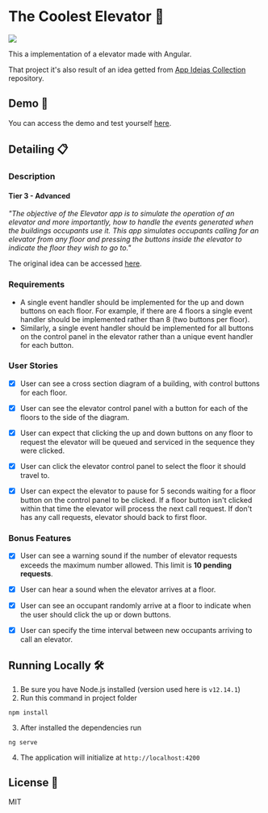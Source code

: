 # The Coolest Elevator 🚪

![](https://media.giphy.com/media/ZTgggVjz1wmQ72ErwT/giphy.gif)

This a implementation of a elevator made with Angular.

That project it's also result of an idea getted from [App Ideias Collection](https://github.com/florinpop17/app-ideas) repository.

## Demo 🔎

You can access the demo and test yourself [here]().

## Detailing 📋

### **Description**
#### Tier 3 - Advanced

*"The objective of the Elevator app is to simulate the operation of an elevator and more importantly, how to handle the events generated when the buildings occupants use it. This app simulates occupants calling for an elevator from any floor and pressing the buttons inside the elevator to indicate the floor they wish to go to."*

The original idea can be accessed [here](https://github.com/florinpop17/app-ideas/blob/master/Projects/3-Advanced/Elevator-App.md).

### **Requirements**

- A single event handler should be implemented for the up and down buttons on each floor. For example, if there are 4 floors a single event handler should be implemented rather than 8 (two buttons per floor).
- Similarly, a single event handler should be implemented for all buttons on the control panel in the elevator rather than a unique event handler for each button.

### **User Stories**

- [X] User can see a cross section diagram of a building, with control buttons for each floor.

- [X] User can see the elevator control panel with a button for each of the floors to the side of the diagram.

- [X] User can expect that clicking the up and down buttons on any floor to request the elevator will be queued and serviced in the sequence they were clicked.

- [X] User can click the elevator control panel to select the floor it should travel to.

- [X] User can expect the elevator to pause for 5 seconds waiting for a floor button on the control panel to be clicked. If a floor button isn't clicked within that time the elevator will process the next call request. If don't has any call requests, elevator should back to first floor.

### **Bonus Features**

- [X] User can see a warning sound if the number of elevator requests exceeds the maximum number allowed. This limit is **10 pending requests**.

- [X] User can hear a sound when the elevator arrives at a floor.

- [X] User can see an occupant randomly arrive at a floor to indicate when the user should click the up or down buttons.

- [X] User can specify the time interval between new occupants arriving to call an elevator.

## Running Locally 🛠️

1. Be sure you have Node.js installed (version used here is `v12.14.1`)
2. Run this command in project folder 
```
npm install
```
3. After installed the dependencies run
```
ng serve
```
4. The application will initialize at `http://localhost:4200`

## License 💼

MIT